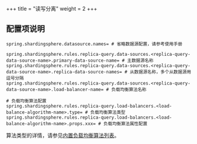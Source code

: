 +++
title = "读写分离"
weight = 2
+++

## 配置项说明

```properties
spring.shardingsphere.datasource.names= # 省略数据源配置，请参考使用手册

spring.shardingsphere.rules.replica-query.data-sources.<replica-query-data-source-name>.primary-data-source-name= # 主数据源名称
spring.shardingsphere.rules.replica-query.data-sources.<replica-query-data-source-name>.replica-data-source-names= # 从数据源名称，多个从数据源用逗号分隔
spring.shardingsphere.rules.replica-query.data-sources.<replica-query-data-source-name>.load-balancer-name= # 负载均衡算法名称

# 负载均衡算法配置
spring.shardingsphere.rules.replica-query.load-balancers.<load-balance-algorithm-name>.type= # 负载均衡算法类型
spring.shardingsphere.rules.replica-query.load-balancers.<load-balance-algorithm-name>.props.xxx= # 负载均衡算法属性配置
```

算法类型的详情，请参见[内置负载均衡算法列表](/cn/user-manual/shardingsphere-jdbc/configuration/built-in-algorithm/load-balance)。
